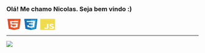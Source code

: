 ### Olá! Me chamo Nicolas. Seja bem vindo :)
<div style="display: inline_block">
  <img align="center" alt="Nicolas-HTML" height="30" width="40" src="https://raw.githubusercontent.com/devicons/devicon/master/icons/html5/html5-original.svg">
  <img align="center" alt="Nicolas-CSS" height="30" width="40" src="https://raw.githubusercontent.com/devicons/devicon/master/icons/css3/css3-original.svg">
  <img align="center" alt="Nicolas-Js" height="30" width="40" src="https://raw.githubusercontent.com/devicons/devicon/master/icons/javascript/javascript-plain.svg">
</div>

<hr>
  <a href="https://www.linkedin.com/in/nicolas-hengler-023b43250/" target="_blank"><img src="https://img.shields.io/badge/-LinkedIn-%230077B5?style=for-the-badge&logo=linkedin&logoColor=white" target="_blank"></a>









